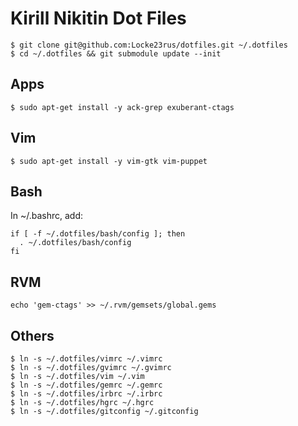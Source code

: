 Kirill Nikitin Dot Files
========================

    $ git clone git@github.com:Locke23rus/dotfiles.git ~/.dotfiles
    $ cd ~/.dotfiles && git submodule update --init

Apps
----

    $ sudo apt-get install -y ack-grep exuberant-ctags

Vim
---

    $ sudo apt-get install -y vim-gtk vim-puppet

Bash
----

In ~/.bashrc, add:

    if [ -f ~/.dotfiles/bash/config ]; then
      . ~/.dotfiles/bash/config
    fi

RVM
---

    echo 'gem-ctags' >> ~/.rvm/gemsets/global.gems

Others
------

    $ ln -s ~/.dotfiles/vimrc ~/.vimrc
    $ ln -s ~/.dotfiles/gvimrc ~/.gvimrc
    $ ln -s ~/.dotfiles/vim ~/.vim
    $ ln -s ~/.dotfiles/gemrc ~/.gemrc
    $ ln -s ~/.dotfiles/irbrc ~/.irbrc
    $ ln -s ~/.dotfiles/hgrc ~/.hgrc
    $ ln -s ~/.dotfiles/gitconfig ~/.gitconfig
